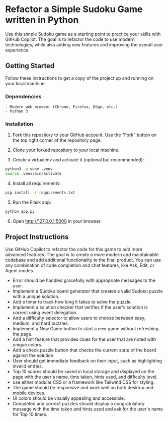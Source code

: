 # Refactor a Simple Sudoku Game written in Python

Use this simple Sudoku game as a starting point to practice your skills with GitHub Copilot. 
The goal is to refactor the code to use modern technologies, while also adding new features and improving the overall user experience.

## Getting Started

Follow these instructions to get a copy of the project up and running on your local machine.

### Dependencies

```
- Modern web browser (Chrome, Firefox, Edge, etc.)
- Python 3
```

### Installation

1. Fork this repository to your GitHub account. Use the "Fork" button on the top right corner of the repository page.

2. Clone your forked repository to your local machine.

3. Create a virtualenv and activate it (optional but recommended):

```bash
python3 -m venv .venv
source .venv/bin/activate
```

4. Install all requirements:

```bash
pip install -r requirements.txt
```

5. Run the Flask app:

```bash
python app.py
```

6. Open http://127.0.0.1:5000 in your browser.

## Project Instructions

Use GitHub Copilot to refactor the code for this game to add more advanced features. The goal is to create a more modern and maintainable codebase and add additional functionality to the final product. You can use any combination of code completion and chat features, like Ask, Edit, or Agent modes.

- Error should be handled gracefully with appropriate messages to the user.
- Implement a Sudoku board generator that creates a valid Sudoku puzzle with a unique solution.
- Add a timer to track how long it takes to solve the puzzle.
- Implement a solution checker that verifies if the user's solution is correct using event delegation.
- Add a difficulty selector to allow users to choose between easy, medium, and hard puzzles.
- Implement a New Game button to start a new game without refreshing the page.
- Add a hint feature that provides clues for the user that are noted with unique colors.
- Add a check puzzle button that checks the current state of the board against the solution.
- User should get immediate feedback on their input, such as highlighting invalid entries.
- Top 10 scores should be saved in local storage and displayed on the page with the user's name, time taken, hints used, and difficulty level.
- use either modular CSS or a framework like Tailwind CSS for styling.
- The game should be responsive and work well on both desktop and mobile devices.
- UI colors should be visually appealing and accessible.
- Completed and correct puzzles should display a congratulatory message with the time taken and hints used and ask for the user's name for Top 10 times.
